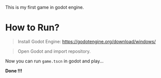 This is my first game in godot engine.

# How to Run?

> Install Godot Engine: 
https://godotengine.org/download/windows/

> Open Godot and import repository.

Now you can run `game.tscn` in godot and play...

**Done !!!** 